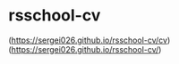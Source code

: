 # rsschool-cv
(https://sergei026.github.io/rsschool-cv/cv)
(https://sergei026.github.io/rsschool-cv/)
